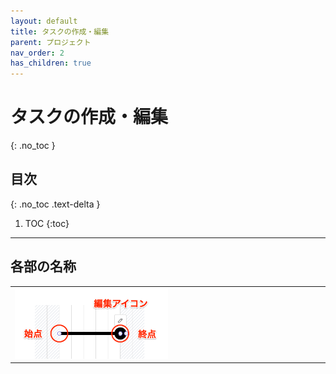```yaml
---
layout: default
title: タスクの作成・編集
parent: プロジェクト
nav_order: 2
has_children: true
---
```


# タスクの作成・編集
{: .no_toc }

## 目次
{: .no_toc .text-delta }

1. TOC
{:toc}

---

## 各部の名称
<table><tr><td>
<img src="../../assets/images/projects/task/1.png" width="50%">
</td></tr></table>

